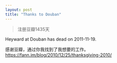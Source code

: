 ```yaml
---
layout: post
title: "Thanks to Douban"
---
```


> 注册豆瓣1435天

Heyward at Douban has dead on 2011-11-19.

感谢豆瓣，通过你我找到了我想要的工作。 https://fann.im/blog/2010/12/25/thanksgiving-2010/


